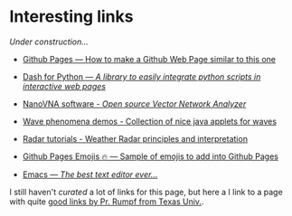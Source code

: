 # Interesting links

_*Under construction...*_

- [Github Pages — How to make a Github Web Page similar to this one](https://nicolas-van.github.io/easy-markdown-to-github-pages/)

- [Dash for Python — _A library to easily integrate python scripts in interactive web pages_ ](https://dash.plotly.com/introduction)

- [NanoVNA software - _Open source Vector Network Analyzer_](https://nanorfe.com/nanovna-v2.html) 

- [Wave phenomena demos - Collection of nice java applets for waves](https://falstad.com/mathphysics.html) 

- [Radar tutorials - Weather Radar principles and interpretation](https://www.radartutorial.eu/index.en.html)

- [Github Pages Emojis :fire: — Sample of emojis to add into Github Pages](https://github.com/markdown-templates/markdown-emojis)

- [Emacs — _The best text editor ever..._](https://www.gnu.org/software/emacs/)



I still haven't  _curated_  a lot of links for this page, but here a I link to a page with quite [good links by Pr. Rumpf from Texas Univ.](http://emlab.utep.edu/opensource.htm).


